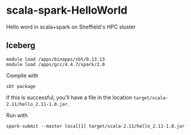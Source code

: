 # scala-spark-HelloWorld
Hello word in scala+spark on Sheffield's HPC sluster

## Iceberg

```
module load /apps/binapps/sbt/0.13.13 
module load /apps/gcc/4.4.7/spark/2.0
```

Compile with 

```
sbt package
```

If this is successful, you'll have a file in the location `target/scala-2.11/hello_2.11-1.0.jar`.

Run with

```
spark-submit --master local[1] target/scala-2.11/hello_2.11-1.0.jar
```
